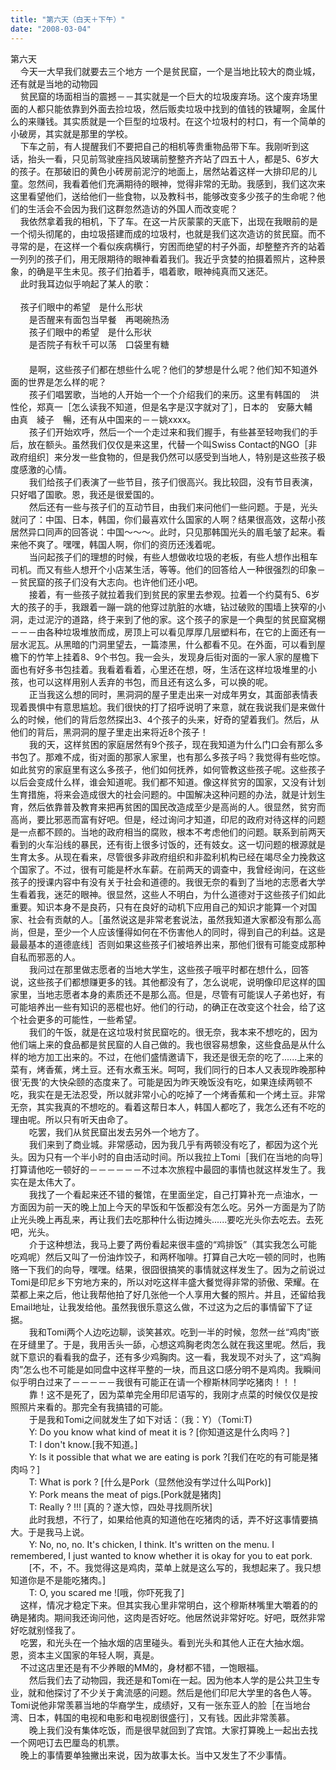 ```yaml
---
title: "第六天（白天＋下午）"
date: "2008-03-04"
---
```


第六天  
    今天一大早我们就要去三个地方 一个是贫民窟，一个是当地比较大的商业城，还有就是当地的动物园  
    贫民窟的场面相当的震撼－－其实就是一个巨大的垃圾废弃场。这个废弃场里面的人都只能依靠到外面去捡垃圾，然后贩卖垃圾中找到的值钱的铁罐啊，金属什么的来赚钱。其实质就是一个巨型的垃圾村。在这个垃圾村的村口，有一个简单的小破房，其实就是那里的学校。  
    下车之前，有人提醒我们不要把自己的相机等贵重物品带下车。我刚听到这话，抬头一看，只见前驾驶座挡风玻璃前整整齐齐站了四五十人，都是5、6岁大的孩子。在那破旧的黄色小砖房前泥泞的地面上，居然站着这样一大排印尼的儿童。忽然间，我看着他们充满期待的眼神，觉得非常的无助。我感到，我们这次来这里看望他们，送给他们一些食物，以及教科书，能够改变多少孩子的生命呢？他们的生活会不会因为我们这群忽然造访的外国人而改变呢？  
    我依然拿着我的相机，下了车。在这一片灰蒙蒙的天底下，出现在我眼前的是一个彻头彻尾的，由垃圾搭建而成的垃圾村，也就是我们这次造访的贫民窟。而不寻常的是，在这样一个看似疾病横行，穷困而绝望的村子外面，却整整齐齐的站着一列列的孩子们，用无限期待的眼神看着我们。我近乎贪婪的拍摄着照片，这种景象，的确是平生未见。孩子们拍着手，唱着歌，眼神纯真而又迷茫。  
    此时我耳边似乎响起了某人的歌：  
     
    孩子们眼中的希望　是什么形状  
　    是否醒来有面包当早餐　再喝碗热汤  
　    孩子们眼中的希望　是什么形状  
　    是否院子有秋千可以荡　口袋里有糖  
　     
　    是啊，这些孩子们都在想些什么呢？他们的梦想是什么呢？他们知不知道外面的世界是怎么样的呢？  
　    孩子们唱罢歌，当地的人开始一个一个介绍我们的来历。这里有韩国的    洪性伦，郑真一［怎么读我不知道，但是名字是汉字就对了］，日本的　安藤大輔　由真　綾子　暢，还有从中国来的－－姚xxxx。  
　    孩子们开始欢呼，然后一个一个走过来和我们握手，有些甚至轻吻我们的手后，放在额头。虽然我们仅仅是来这里，代替一个叫Swiss Contact的NGO［非政府组织］来分发一些食物的，但是我仍然可以感受到当地人，特别是这些孩子极度感激的心情。  
　    我们给孩子们表演了一些节目，孩子们很高兴。我比较囧，没有节目表演，只好唱了国歌。恩，我还是很爱国的。  
　    然后还有一些与孩子们的互动节目，由我们来问他们一些问题。于是，光头就问了：中国、日本，韩国，你们最喜欢什么国家的人啊？结果很高效，这帮小孩居然异口同声的回答说：中国～～～。此时，只见那韩国光头的眉毛皱了起来。看来他不爽了。嘿嘿，韩国人啊，你们的资历还浅着呢。  
　    当问起孩子们的理想的时候，有些人想做收垃圾的老板，有些人想作出租车司机。而又有些人想开个小店某生活，等等。他们的回答给人一种很强烈的印象－－贫民窟的孩子们没有大志向。也许他们还小吧。  
　    接着，有一些孩子就拉着我们到贫民的家里去参观。拉着一个约莫有5、6岁大的孩子的手，我跟着一蹦一跳的他穿过肮脏的水塘，钻过破败的围墙上狭窄的小洞，走过泥泞的道路，终于来到了他的家。这个孩子的家是一个典型的贫民窟窝棚－－－由各种垃圾堆放而成，房顶上可以看见厚厚几层塑料布，在它的上面还有一层水泥瓦。从黑暗的门洞里望去，一篇漆黑，什么都看不见。在外面，可以看到屋檐下的竹竿上挂着8、9个书包。我一会头，发现身后街对面的一家人家的屋檐下面也有好多书包挂着。我看着看着，心里还在想，呀，生活在这样垃圾堆里的小孩，也可以这样用别人丢弃的书包，而且还有这么多，可以换的呢。  
　    正当我这么想的同时，黑洞洞的屋子里走出来一对成年男女，其面部表情表现着畏惧中有意思尴尬。我们很快的打了招呼说明了来意，就在我说我们是来做什么的时候，他们的背后忽然探出3、4个孩子的头来，好奇的望着我们。然后，从他们的背后，黑洞洞的屋子里走出来将近8个孩子！  
　    我的天，这样贫困的家庭居然有9个孩子，现在我知道为什么门口会有那么多书包了。那难不成，街对面的那家人家里，也有那么多孩子吗？我觉得有些吃惊。如此贫穷的家庭里有这么多孩子，他们如何抚养，如何管教这些孩子呢。这些孩子以后会变成什么样，谁会知道呢。我们都不知道。像这样贫穷的国家，又没有计划生育措施，将来会造成很大的社会问题的。中国解决这种问题的办法，就是计划生育，然后依靠普及教育来把再贫困的国民改造成至少是高尚的人。很显然，贫穷而高尚，要比邪恶而富有好吧。但是，经过询问才知道，印尼的政府对待这样的问题是一点都不顾的。当地的政府相当的腐败，根本不考虑他们的问题。联系到前两天看到的火车沿线的暴民，还有街上很多讨饭的，还有妓女。这一切问题的根源就是生育太多。从现在看来，尽管很多非政府组织和非盈利机构已经在竭尽全力挽救这个国家了。不过，很有可能是杯水车薪。在前两天的调查中，我曾经询问，在这些孩子的授课内容中有没有关于社会和道德的。我很无奈的看到了当地的志愿者大学生看着我，迷茫的眼神。很显然，这些人不明白，为什么道德对于这些孩子们如此重要。知识本身不是良药，只有在良好的动机下应用自己的知识才能算一个对国家、社会有贡献的人。［虽然说这是非常老套说法，虽然我知道大家都没有那么高尚，但是，至少一个人应该懂得如何在不伤害他人的同时，得到自己的利益。这是最最基本的道德底线］否则如果这些孩子们被培养出来，那他们很有可能变成那种自私而邪恶的人。  
　    我问过在那里做志愿者的当地大学生，这些孩子哦平时都在想什么，回答说，这些孩子们都想赚更多的钱。其他都没有了，怎么说呢，说明像印尼这样的国家里，当地志愿者本身的素质还不是那么高。但是，尽管有可能误人子弟也好，有可能培养出一些有知识的恶棍也好。他们的行动，的确正在改变这个社会，给了这个社会更多的可能性，一些希望。  
　    我们的午饭，就是在这垃圾村贫民窟吃的。很无奈，我本来不想吃的，因为他们端上来的食品都是贫民窟的人自己做的。我也很容易想象，这些食品是从什么样的地方加工出来的。不过，在他们盛情邀请下，我还是很无奈的吃了......上来的菜有，烤香蕉，烤土豆。还有水煮玉米。呵呵，我们同行的日本人又表现昨晚那种很‘无畏’的大快朵颐的态度来了。可能是因为昨天晚饭没有吃，如果连续两顿不吃，我实在是无法忍受，所以就非常小心的吃掉了一个烤香蕉和一个烤土豆。非常无奈，其实我真的不想吃的。看着这帮日本人，韩国人都吃了，我怎么还有不吃的理由呢。所以只有听天由命了。  
　    吃罢，我们从贫民窟出发去另外一个地方了。  
　    我们来到了商业城。非常感动，因为我几乎有两顿没有吃了，都因为这个光头。因为只有一个半小时的自由活动时间。所以我拉上Tomi［我们在当地的向导］打算请他吃一顿好的－－－－－－不过本次旅程中最囧的事情也就这样发生了。我实在是太伟大了。  
　    我找了一个看起来还不错的餐馆，在里面坐定，自己打算补充一点油水，一方面因为前一天的晚上加上今天的早饭和午饭都没有怎么吃。另外一方面是为了防止光头晚上再乱来，再让我们去吃那种什么街边摊头......要吃光头你去吃去。去死吧，光头。  
　    介于这种想法，我马上要了两份看起来很丰盛的“鸡排饭”（其实我怎么可能吃鸡呢）然后又叫了一份油炸饺子，和两杯咖啡。打算自己大吃一顿的同时，也贿赂一下我们的向导，嘿嘿。结果，很囧很搞笑的事情就这样发生了。因为之前说过Tomi是印尼乡下穷地方来的，所以对吃这样丰盛大餐觉得非常的骄傲、荣耀。在菜都上来之后，他让我帮他拍了好几张他一个人享用大餐的照片。并且，还留给我Email地址，让我发给他。虽然我很乐意这么做，不过这为之后的事情留下了证据。  
　    我和Tomi两个人边吃边聊，谈笑甚欢。吃到一半的时候，忽然一丝“鸡肉”嵌在牙缝里了。于是，我用舌头一舔，心想这鸡胸老肉怎么就在我这里呢。然后，我就下意识的看看我的盘子，还有多少鸡胸肉。这一看，我发现不对头了，这“鸡胸肉”怎么也不可能是如同盘中这样平整的一块，而且这口感分明不是鸡肉。我瞬间似乎明白过来了－－－－－我很有可能正在请一个穆斯林同学吃猪肉！！！  
　    靠！这不是死了，因为菜单完全用印尼语写的，我刚才点菜的时候仅仅是按照照片来看的。那完全有我搞错的可能。  
　    于是我和Tomi之间就发生了如下对话：（我：Y）（Tomi:T)  
　    Y: Do you know what kind of meat it is ? \[你知道这是什么肉吗？\]  
　    T: I don't know.\[我不知道。\]  
　    Y: Is it possible that what we are eating is pork ?\[我们在吃的有可能是猪肉吗？\]  
　    T: What is pork ? \[什么是Pork（显然他没有学过什么叫Pork)\]  
　    Y: Pork means the meat of pigs.\[Pork就是猪肉\]  
　    T: Really ? !!! \[真的？遂大惊，四处寻找厕所状\]  
　    此时我想，不行了，如果给他真的知道他在吃猪肉的话，弄不好这事情要搞大。于是我马上说。  
　    Y: No, no, no. It's chicken, I think. It's written on the menu. I remembered, I just wanted to know whether it is okay for you to eat pork.  
　    \[不，不，不。我觉得这是鸡肉，菜单上就是这么写的，我想起来了。我只想知道你是不是能吃猪肉。\]  
　    T: O, you scared me !\[哦，你吓死我了\]  
    这样，情况才稳定下来。但其实我心里非常明白，这个穆斯林嘴里大嚼着的的确是猪肉。期间我还询问他，这肉是否好吃。他居然说非常好吃。好吧，既然非常好吃就别怪我了。  
    吃罢，和光头在一个抽水烟的店里碰头。看到光头和其他人正在大抽水烟。恩，资本主义国家的年轻人啊，真是。  
    不过这店里还是有不少养眼的MM的，身材都不错，一饱眼福。  
　    然后我们去了动物园，我还是和Tomi在一起。因为他本人学的是公共卫生专业，就和他探讨了不少关于禽流感的问题。然后是他们印尼大学里的各色人等。Tomi说他非常羡慕当地的华裔学生，成绩好，又有一张东亚人的脸［在当地台湾、日本，韩国的电视和电影和电视剧很盛行］，又有钱。因此非常羡慕。  
　    晚上我们没有集体吃饭，而是很早就回到了宾馆。大家打算晚上一起出去找一个网吧订去巴厘岛的机票。  
    晚上的事情要单独撇出来说，因为故事太长。当中又发生了不少事情。
